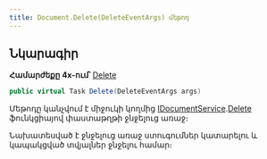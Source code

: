 ```yaml
---
title: Document.Delete(DeleteEventArgs) մեթոդ
---
```


## Նկարագիր

**Համարժեքը 4x-ում՝** [Delete](https://armsoft.github.io/as4x-docs/HTM/ProgrGuide/ScriptProcs/Delete.html)

```c#
public virtual Task Delete(DeleteEventArgs args)
```

Մեթոդը կանչվում է միջուկի կողմից [IDocumentService](../../services/IDocumentService.md).[Delete](../../services/IDocumentService/Delete.md) ֆունկցիայով փաստաթղթի ջնջելուց առաջ։

Նախատեսված է ջնջելուց առաջ ստուգումներ կատարելու և կապակցված տվյալներ ջնջելու համար։

